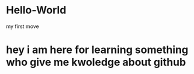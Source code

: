 # Hello-World
my first move
# hey i am here for learning something who give me kwoledge about github
